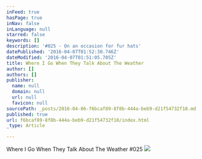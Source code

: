 ```yaml
---
inFeed: true
hasPage: true
inNav: false
inLanguage: null
starred: false
keywords: []
description: '#025 - On an occasion for fur hats'
datePublished: '2016-04-07T01:52:30.746Z'
dateModified: '2016-04-07T01:51:05.705Z'
title: Where I Go When They Talk About The Weather
author: []
authors: []
publisher:
  name: null
  domain: null
  url: null
  favicon: null
sourcePath: _posts/2016-04-06-f6bcaf89-8f8b-444a-beb9-d21f54732f10.md
published: true
url: f6bcaf89-8f8b-444a-beb9-d21f54732f10/index.html
_type: Article

---
```

Where I Go When They Talk About The Weather \#025 ![](https://the-grid-user-content.s3-us-west-2.amazonaws.com/9c08fc63-0cdf-4855-8ff7-8169a9ca08da.jpg)
